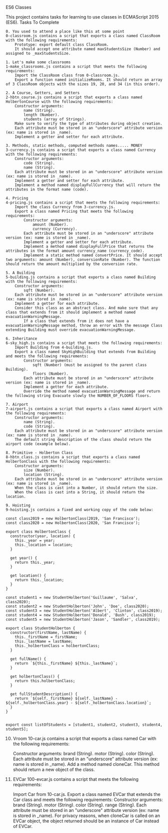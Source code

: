 ES6 Classes

This project contains tasks for learning to use classes in ECMAScript 2015 (ES6).
Tasks To Complete

    0. You used to attend a place like this at some point
    0-classroom.js contains a script that exports a class named ClassRoom with the following requirements:
        Prototype: export default class ClassRoom.
        It should accept one attribute named maxStudentsSize (Number) and assigned to _maxStudentsSize.

    1. Let's make some classrooms
    1-make_classrooms.js contains a script that meets the following requirements:
        Import the ClassRoom class from 0-classroom.js.
        Export a function named initializeRooms. It should return an array of 3 ClassRoom objects with the sizes 19, 20, and 34 (in this order).

    2. A Course, Getters, and Setters
    2-hbtn_course.js contains a script that exports a class named HolbertonCourse with the following requirements:
        Constructor arguments:
            name (String).
            length (Number).
            students (array of Strings).
        Make sure to verify the type of attributes during object creation.
        Each attribute must be stored in an "underscore" attribute version (ex: name is stored in _name).
        Implement a getter and setter for each attribute.

    3. Methods, static methods, computed methods names..... MONEY
    3-currency.js contains a script that exports a class named Currency with the following requirements:
        Constructor arguments:
            code (String).
            name (String).
        Each attribute must be stored in an "underscore" attribute version (ex: name is stored in _name).
        Implement a getter and setter for each attribute.
        Implement a method named displayFullCurrency that will return the attributes in the format name (code).

    4. Pricing
    4-pricing.js contains a script that meets the following requirements:
        Import the class Currency from 3-currency.js.
        Export a class named Pricing that meets the following requirements:
            Constructor arguments:
                amount (Number).
                currency (Currency).
            Each attribute must be stored in an "underscore" attribute version (ex: name is stored in _name).
            Implement a getter and setter for each attribute.
            Implement a method named displayFullPrice that returns the attributes in the format amount currency_name (currency_code).
            Implement a static method named convertPrice. It should accept two arguments: amount (Number), conversionRate (Number). The function should return the amount multiplied by the conversion rate.

    5. A Building
    5-building.js contains a script that exports a class named Building with the following requirements:
        Constructor arguments:
            sqft (Number).
        Each attribute must be stored in an "underscore" attribute version (ex: name is stored in _name).
        Implement a getter for each attribute.
        Consider this class as an abstract class. And make sure that any class that extends from it should implement a method named evacuationWarningMessage.
            If a class that extends from it does not have a evacuationWarningMessage method, throw an error with the message Class extending Building must override evacuationWarningMessage.

    6. Inheritance
    6-sky_high.js contains a script that meets the following requirements:
        Import Building from 4-building.js.
        Export a class named SkyHighBuilding that extends from Building and meets the following requirements:
            Constructor arguments:
                sqft (Number) (must be assigned to the parent class Building).
                floors (Number).
            Each attribute must be stored in an "underscore" attribute version (ex: name is stored in _name).
            Implement a getter for each attribute.
            Override the method named evacuationWarningMessage and return the following string Evacuate slowly the NUMBER_OF_FLOORS floors.

    7. Airport
    7-airport.js contains a script that exports a class named Airport with the following requirements:
        Constructor arguments:
            name (String).
            code (String).
        Each attribute must be stored in an "underscore" attribute version (ex: name is stored in _name).
        The default string description of the class should return the airport code (example below).

    8. Primitive - Holberton Class
    8-hbtn_class.js contains a script that exports a class named HolbertonClass with the following requirements:
        Constructor arguments:
            size (Number).
            location (String).
        Each attribute must be stored in an "underscore" attribute version (ex: name is stored in _name).
        When the class is cast into a Number, it should return the size.
        When the class is cast into a String, it should return the location.

    9. Hoisting
    9-hoisting.js contains a fixed and working copy of the code below:

    const class2019 = new HolbertonClass(2019, 'San Francisco');
    const class2020 = new HolbertonClass(2020, 'San Francisco');

    export class HolbertonClass {
      constructor(year, location) {
        this._year = year;
        this._location = location;
      }

      get year() {
        return this._year;
      }

      get location() {
        return this._location;
      }
    }

    const student1 = new StudentHolberton('Guillaume', 'Salva', class2020);
    const student2 = new StudentHolberton('John', 'Doe', class2020);
    const student3 = new StudentHolberton('Albert', 'Clinton', class2019);
    const student4 = new StudentHolberton('Donald', 'Bush', class2019);
    const student5 = new StudentHolberton('Jason', 'Sandler', class2019);

    export class StudentHolberton {
      constructor(firstName, lastName) {
        this._firstName = firstName;
        this._lastName = lastName;
        this._holbertonClass = holbertonClass;
      }

      get fullName() {
        return `${this._firstName} ${this._lastName}`;
      }

      get holbertonClass() {
        return this.holbertonClass;
      }

      get fullStudentDescription() {
        return `${self._firstName} ${self._lastName} - ${self._holbertonClass.year} - ${self._holbertonClass.location}`;
      }
    }


    export const listOfStudents = [student1, student2, student3, student4, student5];

10. Vroom
10-car.js contains a script that exports a class named Car with the following requirements:

    Constructor arguments:
        brand (String).
        motor (String).
        color (String).
    Each attribute must be stored in an "underscore" attribute version (ex: name is stored in _name).
    Add a method named cloneCar. This method should return a new object of the class.

11. EVCar
100-evcar.js contains a script that meets the following requirements:

    Import Car from 10-car.js.
    Export a class named EVCar that extends the Car class and meets the following requirements:
        Constructor arguments:
            brand (String).
            motor (String).
            color (String).
            range (String).
        Each attribute must be stored in an "underscore" attribute version (ex: name is stored in _name).
        For privacy reasons, when cloneCar is called on an EVCar object, the object returned should be an instance of Car instead of EVCar.
